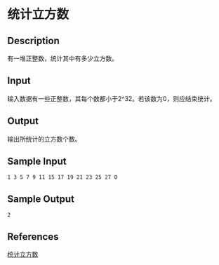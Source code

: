 # 统计立方数

## Description

有一堆正整数，统计其中有多少立方数。

## Input

输入数据有一些正整数，其每个数都小于2^32。若该数为0，则应结束统计。

## Output

输出所统计的立方数个数。

## Sample Input

```
1 3 5 7 9 11 15 17 19 21 23 25 27 0
```

## Sample Output

```
2
```

## References

[统计立方数](http://cpp.zjut.edu.cn/ShowProblem.aspx?ShowID=1256)

